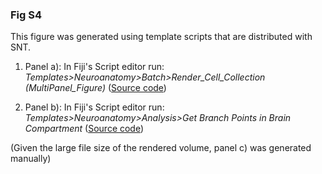 

### Fig S4

This figure was generated using template scripts that are distributed with SNT.



1. Panel a): In Fiji's Script editor run: _Templates>Neuroanatomy>Batch>Render_Cell_Collection (MultiPanel_Figure)_ ([Source code](https://github.com/morphonets/SNT/blob/master/src/main/resources/script_templates/Neuroanatomy/Batch/Render_Cell_Collection_(MultiPanel_Figure).groovy))

2. Panel b): In Fiji's Script editor run: _Templates>Neuroanatomy>Analysis>Get Branch Points in Brain Compartment_ ([Source code](https://github.com/morphonets/SNT/blob/master/src/main/resources/script_templates/Neuroanatomy/Analysis/Get_Branch_Points_in_Brain_Compartment.groovy))

 (Given the large file size of the rendered volume, panel c) was generated manually)
